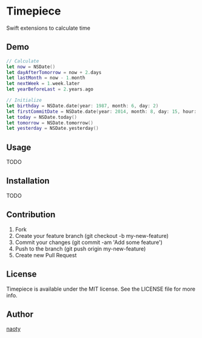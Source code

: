# Timepiece

Swift extensions to calculate time

## Demo

```swift
// Calculate
let now = NSDate()
let dayAfterTomorrow = now + 2.days
let lastMonth = now - 1.month
let nextWeek = 1.week.later
let yearBeforeLast = 2.years.ago

// Initialize
let birthday = NSDate.date(year: 1987, month: 6, day: 2)
let firstCommitDate = NSDate.date(year: 2014, month: 8, day: 15, hour: 20, minute: 25, second: 43)
let today = NSDate.today()
let tomorrow = NSDate.tomorrow()
let yesterday = NSDate.yesterday()
```

## Usage

TODO

## Installation

TODO

## Contribution

1. Fork
2. Create your feature branch (git checkout -b my-new-feature)
3. Commit your changes (git commit -am 'Add some feature')
4. Push to the branch (git push origin my-new-feature)
5. Create new Pull Request

## License

Timepiece is available under the MIT license. See the LICENSE file for more info.

## Author

[naoty](https://github.com/naoty)

